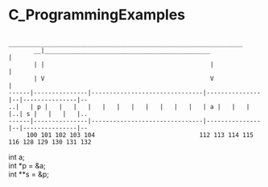 # C_ProgrammingExamples

              _________________________________________________________________  
           __|______________________________________________                  |  
           | |                                              |                 |  
           | V                                              V                 |  
	------|---------------|-------------------------------|---------------|--|---------------|--  
	..|   | p |   |   |   |   |   |   |   |   |   |   |   | a |   |   |   |..| s |   |   |   |..  
	------|---------------|-------------------------------|---------------|--|---------------|--  
	     100 101 102 103 104                             112 113 114 115 116 128 129 130 131 132  


int a;  
int *p = &a;  
int **s = &p;  
